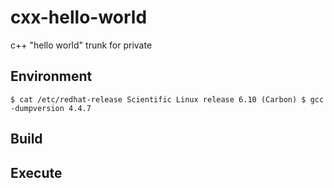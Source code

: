# cxx-hello-world
c++ "hello world" trunk for private

## Environment
`$ cat /etc/redhat-release
 Scientific Linux release 6.10 (Carbon)
 $ gcc -dumpversion
 4.4.7`

## Build

## Execute
